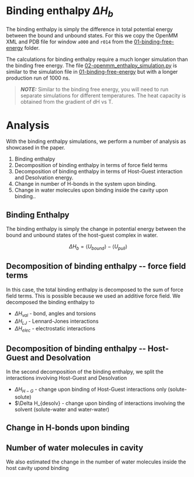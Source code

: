 # Binding enthalpy $\Delta H_{b}$

The binding enthalpy is simply the difference in total potential energy between the bound and unbound states. For this we copy the OpenMM XML and PDB file for window `a000` and `r014` from the [01-binding-free-energy](../01-binding-free-energy/simulations) folder.

The calculations for binding enthalpy require a much longer simulation than the binding free energy. The file [02-openmm_enthalpy_simulation.py](02-openmm_enthalpy_simulation.py) is similar to the simulation file in [01-binding-free-energy](../01-binding-free-energy) but with a longer production run of 1000 ns.

> **_NOTE:_** Similar to the binding free energy, you will need to run separate simulations for different temperatures. The heat capacity is obtained from the gradient of dH vs T.

# Analysis
With the binding enthalpy simulations, we perform a number of analysis as showcased in the paper.

1) Binding enthalpy
2) Decomposition of binding enthalpy in terms of force field terms
3) Decomposition of binding enthalpy in terms of Host-Guest interaction and Desolvation energy.
4) Change in number of H-bonds in the system upon binding.
5) Change in water molecules upon binding inside the cavity upon binding..

## Binding Enthalpy
The binding enthalpy is simply the change in potential energy between the bound and unbound states of the host-guest complex in water.

$$\Delta H_{b} = \langle U_{bound} \rangle - \langle U_{pull} \rangle$$


## Decomposition of binding enthalpy -- force field terms
In this case, the total binding enthalpy is decomposed to the sum of force field terms. This is possible because we used an additive force field. We decomposed the binding enthalpy to

* $\Delta H_{val}$ - bond, angles and torsions
* $\Delta H_{LJ}$ - Lennard-Jones interactions
* $\Delta H_{elec}$ - electrostatic interactions


## Decomposition of binding enthalpy -- Host-Guest and Desolvation
In the second decomposition of the binding enthalpy, we split the interactions involving Host-Guest and Desolvation

* $\Delta H_{H-G}$ - change upon binding of Host-Guest interactions only (solute-solute)
* $\Delta H_{desolv} - change upon binding of interactions involving the solvent (solute-water and water-water)

## Change in H-bonds upon binding


## Number of water molecules in cavity
We also estimated the change in the number of water molecules inside the host cavity upond binding